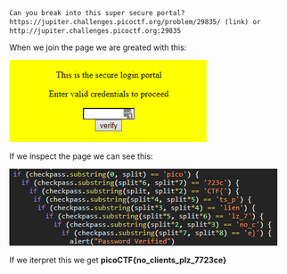 ```
Can you break into this super secure portal? https://jupiter.challenges.picoctf.org/problem/29835/ (link) or http://jupiter.challenges.picoctf.org:29835
```

When we join the page we are greated with this:

![img](https://raw.githubusercontent.com/L1ghtDream/picoctf/master/dont-use-client-side/files/1.png?raw=true)

If we inspect the page we can see this:

![img](https://raw.githubusercontent.com/L1ghtDream/picoctf/master/dont-use-client-side/files/2.png?raw=true)

If we iterpret this we get **picoCTF{no_clients_plz_7723ce}**
